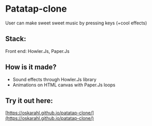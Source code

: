# Patatap-clone
User can make sweet sweet music by pressing keys (+cool effects)

## Stack:
Front end: Howler.Js, Paper.Js

## How is it made?
- Sound effects through Howler.Js library
- Animations on HTML canvas with Paper.Js loops

## Try it out here:
[https://oskarahl.github.io/patatap-clone/](https://oskarahl.github.io/patatap-clone/)
